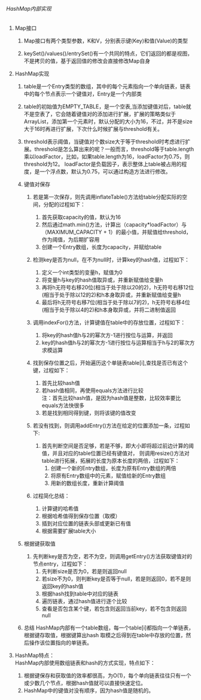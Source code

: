 ###### HashMap内部实现
1. Map接口
    1. Map接口有两个类型参数，K和V，分别表示键(Key)和值(Value)的类型
    
    2. keySet()/values()/entrySet()有一个共同的特点，它们返回的都是视图，不是拷贝的值，基于返回值的修改会直接修改Map自身
    
2. HashMap实现  
    1. table是一个Entry类型的数组，其中的每个元素指向一个单向链表，链表中的每个节点表示一个键值对，Entry是一个内部类
    
    2. table的初始值为EMPTY_TABLE，是一个空表,当添加键值对后，table就不是空表了，它会随着键值对的添加进行扩展，扩展的策略类似于ArrayList，添加第一个元素时，默认分配的大小为16，不过，并不是size大于16时再进行扩展，下次什么时候扩展与threshold有关。
    
    3. threshold表示阈值，当键值对个数size大于等于threshold时考虑进行扩展。threshold是怎么算出来的呢？一般而言，threshold等于table.length乘以loadFactor，比如，如果table.length为16，loadFactor为0.75，则threshold为12。
    loadFactor是负载因子，表示整体上table被占用的程度，是一个浮点数，默认为0.75，可以通过构造方法进行修改。
    
    4. 键值对保存  
        1. 若是第一次保存，则先调用inflateTable()方法给table分配实际的空间，分配的过程如下：  
            1. 首先获取capacity的值，默认为16
            2. 然后通过math.min()方法，计算出（capacity*loadFactor）与（MAXIMUM_CAPACITY + 1）的最小值，并赋值给threshold，作为阈值，为后期扩容用
            3. 创建一个Entry数组，长度为capacity，并赋给table
            
        2. 检测key是否为null，在不为null时，计算key的hash值，过程如下：  
            1. 定义一个int类型的变量h，赋值为0
            2. 将变量h与key的hash值取异或，并重新赋值给变量h
            3. 再将h无符号右移20位(相当于处于除以20的2)，h无符号右移12位(相当于处于除以12的2)和h本身取异或，并重新赋值给变量h
            4. 最后将h无符号右移7位(相当于处于除以7的2)，h无符号右移4位(相当于处于除以4的2)和h本身取异或，并将二进制值返回
            
        3. 调用indexFor()方法，计算键值在table中的存放位置，过程如下：  
            1. 将key的hash值h与2的幂次方-1进行按位与运算，并返回
            2. key的hash值h与2的幂次方-1进行按位与运算相当于h与2的幂次方求模运算
        4. 找到保存位置之后，开始遍历这个单链表table[i],查找是否已有这个键，过程如下：  
            1. 首先比较hash值
            2. 若hash值相同，再使用equals方法进行比较  
           注：首先比较hash值，是因为hash值是整数，比较效率要比equals方法快很多
            3. 若是找到相同得到键，则将该键的值改变
            
        5. 若没有找到，则调用addEntry()方法在给定的位置添加一条，过程如下:
            1. 首先判断空间是否足够，若是不够，即大小即将超过前边计算的阈值，并且对应的table位置已经有键值对，
            则调用resize()方法对table进行拓展，拓展的长度为原本长度的两倍，过程如下：  
                1. 创建一个新的Entry数组，长度为原有Entry数组的两倍
                2. 将原有Entry数组中的元素，赋值给新的Entry数组
                3. 用新的数组长度，重新计算阈值
        6. 过程简化总结：
            1. 计算键的哈希值
            2. 根据哈希值得到保存位置（取模）
            3. 插到对应位置的链表头部或更新已有值
            4. 根据需要扩展table大小
            
    5. 根据键获取值
        1. 先判断key是否为空，若不为空，则调用getEntry()方法获取键值对的节点entry，过程如下：  
            1. 先判断size是否为0，若是则返回null
            2. 若size不为0，则判断key是否等于null，若是则返回0，若不是则返回key的hash值
            3. 根据hash找到table中对应的链表
            4. 遍历链表，通过hash值进行逐个比较
            5. 查看是否包含某个键，若包含则返回当前key，若不包含则返回null
            
    6. 总结
        HashMap内部有一个table数组，每一个table[i]都指向一个单链表，根据键存取值，根据键算出hash
    取模之后得到在table中存放的位置，然后操作该位置指向的单链表。
3. HashMap特点：  
    HashMap内部使用数组链表和hash的方式实现，特点如下：  
      1. 根据键保存和获取值的效率都很高，为O(1)，每个单向链表往往只有一个或少数几个节点，根据hash值就可以直接快速定位。
      2. HashMap中的键值对没有顺序，因为hash值是随机的。
    
    